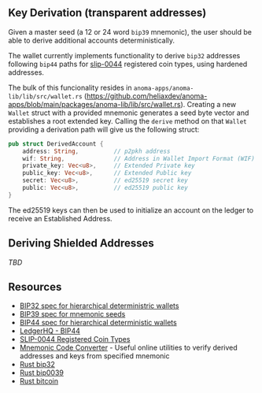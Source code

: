 ## Key Derivation (transparent addresses)

Given a master seed (a 12 or 24 word `bip39` mnemonic), the user should be able to derive additional accounts deterministically.

The wallet currently implements functionality to derive `bip32` addresses following `bip44` paths for [slip-0044](https://github.com/satoshilabs/slips/blob/master/slip-0044.md) registered coin types, using hardened addresses.

The bulk of this funcionality resides in `anoma-apps/anoma-lib/lib/src/wallet.rs` (https://github.com/heliaxdev/anoma-apps/blob/main/packages/anoma-lib/lib/src/wallet.rs). Creating a new `Wallet` struct with a provided mnemonic generates a seed byte vector and establishes a root extended key. Calling the `derive` method on that `Wallet` providing a derivation path will give us the following struct:

```rust
pub struct DerivedAccount {
    address: String,          // p2pkh address
    wif: String,              // Address in Wallet Import Format (WIF)
    private_key: Vec<u8>,     // Extended Private key
    public_key: Vec<u8>,      // Extended Public key
    secret: Vec<u8>,          // ed25519 secret key
    public: Vec<u8>,          // ed25519 public key
}
```

The ed25519 keys can then be used to initialize an account on the ledger to receive an Established Address.

## Deriving Shielded Addresses

_TBD_

## Resources

- [BIP32 spec for hierarchical deterministric wallets](https://github.com/bitcoin/bips/blob/master/bip-0032.mediawiki)
- [BIP39 spec for mnemonic seeds](https://github.com/bitcoin/bips/blob/master/bip-0039.mediawiki)
- [BIP44 spec for hierarchical deterministic wallets](https://github.com/bitcoin/bips/blob/master/bip-0044.mediawiki)
- [LedgerHQ - BIP44](https://github.com/LedgerHQ/ledger-live-common/blob/master/docs/derivation.md)
- [SLIP-0044 Registered Coin Types](https://github.com/satoshilabs/slips/blob/master/slip-0044.md)
- [Mnemonic Code Converter](https://iancoleman.io/bip39/) - Useful online utilities to verify derived addresses and keys from specified mnemonic
- [Rust bip32](https://docs.rs/bip32/latest/bip32/)
- [Rust bip0039](https://github.com/koushiro/bip0039)
- [Rust bitcoin](https://github.com/rust-bitcoin/rust-bitcoin)
